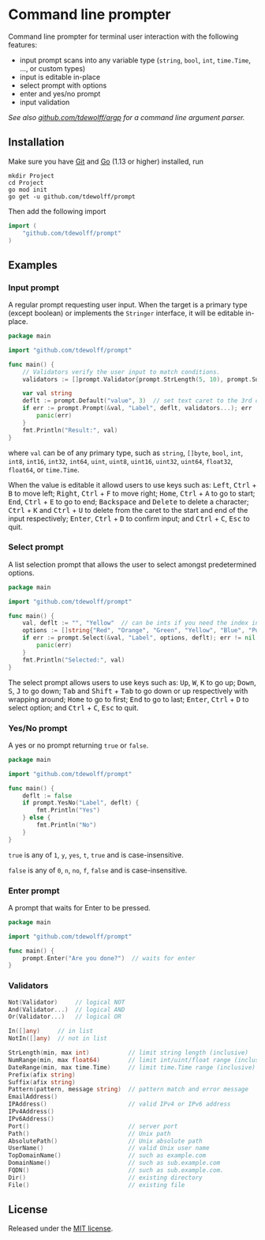 # Command line prompter
Command line prompter for terminal user interaction with the following features:

- input prompt scans into any variable type (`string`, `bool`, `int`, `time.Time`, ..., or custom types)
- input is editable in-place
- select prompt with options
- enter and yes/no prompt
- input validation

*See also [github.com/tdewolff/argp](https://github.com/tdewolff/argp) for a command line argument parser.*

## Installation
Make sure you have [Git](https://git-scm.com/) and [Go](https://golang.org/dl/) (1.13 or higher) installed, run
```
mkdir Project
cd Project
go mod init
go get -u github.com/tdewolff/prompt
```

Then add the following import
``` go
import (
    "github.com/tdewolff/prompt"
)
```

## Examples
### Input prompt
A regular prompt requesting user input. When the target is a primary type (except boolean) or implements the `Stringer` interface, it will be editable in-place.

```go
package main

import "github.com/tdewolff/prompt"

func main() {
    // Validators verify the user input to match conditions.
    validators := []prompt.Validator{prompt.StrLength(5, 10), prompt.Suffix("suffix")}

    var val string
    deflt := prompt.Default("value", 3)  // set text caret to the 3rd character
    if err := prompt.Prompt(&val, "Label", deflt, validators...); err != nil {
        panic(err)
    }
    fmt.Println("Result:", val)
}
```

where `val` can be of any primary type, such as `string`, `[]byte`, `bool`, `int`, `int8`, `int16`, `int32`, `int64`, `uint`, `uint8`, `uint16`, `uint32`, `uint64`, `float32`, `float64`, or `time.Time`.

When the value is editable it allowd users to use keys such as: <kbd>Left</kbd>, <kbd>Ctrl</kbd> + <kbd>B</kbd> to move left; <kbd>Right</kbd>, <kbd>Ctrl</kbd> + <kbd>F</kbd> to move right; <kbd>Home</kbd>, <kbd>Ctrl</kbd> + <kbd>A</kbd> to go to start; <kbd>End</kbd>, <kbd>Ctrl</kbd> + <kbd>E</kbd> to go to end; <kbd>Backspace</kbd> and <kbd>Delete</kbd> to delete a character; <kbd>Ctrl</kbd> + <kbd>K</kbd> and <kbd>Ctrl</kbd> + <kbd>U</kbd> to delete from the caret to the start and end of the input respectively; <kbd>Enter</kbd>, <kbd>Ctrl</kbd> + <kbd>D</kbd> to confirm input; and <kbd>Ctrl</kbd> + <kbd>C</kbd>, <kbd>Esc</kbd> to quit.

### Select prompt
A list selection prompt that allows the user to select amongst predetermined options.

```go
package main

import "github.com/tdewolff/prompt"

func main() {
    val, deflt := "", "Yellow"  // can be ints if you need the index into options
    options := []string{"Red", "Orange", "Green", "Yellow", "Blue", "Purple"}
    if err := prompt.Select(&val, "Label", options, deflt); err != nil {
        panic(err)
    }
    fmt.Println("Selected:", val)
}
```

The select prompt allows users to use keys such as: <kbd>Up</kbd>, <kbd>W</kbd>, <kbd>K</kbd> to go up; <kbd>Down</kbd>, <kbd>S</kbd>, <kbd>J</kbd> to go down; <kbd>Tab</kbd> and <kbd>Shift</kbd> + <kbd>Tab</kbd> to go down or up respectively with wrapping around; <kbd>Home</kbd> to go to first; <kbd>End</kbd> to go to last; <kbd>Enter</kbd>, <kbd>Ctrl</kbd> + <kbd>D</kbd> to select option; and <kbd>Ctrl</kbd> + <kbd>C</kbd>, <kbd>Esc</kbd> to quit.

### Yes/No prompt
A yes or no prompt returning `true` or `false`.

```go
package main

import "github.com/tdewolff/prompt"

func main() {
    deflt := false
    if prompt.YesNo("Label", deflt) {
        fmt.Println("Yes")
    } else {
        fmt.Println("No")
    }
}
```

`true` is any of `1`, `y`, `yes`, `t`, `true` and is case-insensitive.

`false` is any of `0`, `n`, `no`, `f`, `false` and is case-insensitive.

### Enter prompt
A prompt that waits for Enter to be pressed.

```go
package main

import "github.com/tdewolff/prompt"

func main() {
    prompt.Enter("Are you done?")  // waits for enter
}
```

### Validators
```go
Not(Validator)     // logical NOT
And(Validator...)  // logical AND
Or(Validator...)   // logical OR

In([]any)     // in list
NotIn([]any)  // not in list

StrLength(min, max int)           // limit string length (inclusive)
NumRange(min, max float64)        // limit int/uint/float range (inclusive)
DateRange(min, max time.Time)     // limit time.Time range (inclusive)
Prefix(afix string)
Suffix(afix string)
Pattern(pattern, message string)  // pattern match and error message
EmailAddress()
IPAddress()                       // valid IPv4 or IPv6 address
IPv4Address()
IPv6Address()
Port()                            // server port
Path()                            // Unix path
AbsolutePath()                    // Unix absolute path
UserName()                        // valid Unix user name
TopDomainName()                   // such as example.com
DomainName()                      // such as sub.example.com
FQDN()                            // such as sub.example.com.
Dir()                             // existing directory
File()                            // existing file
```

## License
Released under the [MIT license](LICENSE.md).
